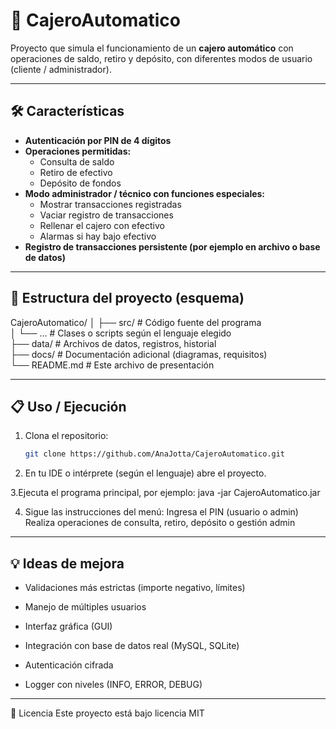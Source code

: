 # 🏧 CajeroAutomatico

Proyecto que simula el funcionamiento de un **cajero automático** con operaciones de saldo, retiro y depósito, con diferentes modos de usuario (cliente / administrador).

---

## 🛠️ Características

- **Autenticación por PIN de 4 dígitos**  
- **Operaciones permitidas:**  
  - Consulta de saldo  
  - Retiro de efectivo  
  - Depósito de fondos  
- **Modo administrador / técnico con funciones especiales:**  
  - Mostrar transacciones registradas  
  - Vaciar registro de transacciones  
  - Rellenar el cajero con efectivo  
  - Alarmas si hay bajo efectivo  
- **Registro de transacciones persistente (por ejemplo en archivo o base de datos)**

---

## 📂 Estructura del proyecto (esquema)

CajeroAutomatico/
│
├── src/ # Código fuente del programa<br>
│ └── … # Clases o scripts según el lenguaje elegido<br>
├── data/ # Archivos de datos, registros, historial<br>
├── docs/ # Documentación adicional (diagramas, requisitos)<br>
└── README.md # Este archivo de presentación<br>

---

## 📋 Uso / Ejecución

1. Clona el repositorio:
   ```bash
   git clone https://github.com/AnaJotta/CajeroAutomatico.git
   
2. En tu IDE o intérprete (según el lenguaje) abre el proyecto.

3.Ejecuta el programa principal, por ejemplo:
java -jar CajeroAutomatico.jar

4. Sigue las instrucciones del menú:
Ingresa el PIN (usuario o admin)
Realiza operaciones de consulta, retiro, depósito o gestión admin

---

## 💡 Ideas de mejora

- Validaciones más estrictas (importe negativo, límites)

- Manejo de múltiples usuarios

- Interfaz gráfica (GUI)

- Integración con base de datos real (MySQL, SQLite)

- Autenticación cifrada

- Logger con niveles (INFO, ERROR, DEBUG)

---

📄 Licencia
Este proyecto está bajo licencia MIT 
